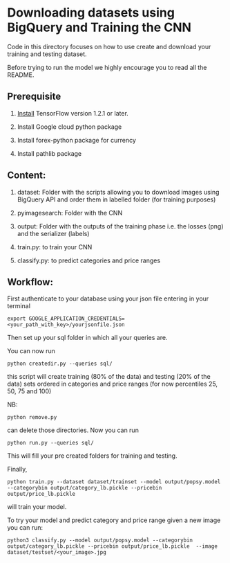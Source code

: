 Downloading datasets using BigQuery and Training the CNN
========================================================

Code in this directory focuses on how to use create and download your training and testing dataset.

Before trying to run the model we highly encourage you to read all the README.

## Prerequisite

1. [Install](https://www.tensorflow.org/install/) TensorFlow version 1.2.1 or
later.

2. Install Google cloud python package 

3. Install forex-python package for currency

3. Install pathlib package


## Content:
1. dataset: Folder with the scripts allowing you to download images using BigQuery API and order them in labelled folder (for training purposes)

2. pyimagesearch: Folder with the CNN

3. output: Folder with the outputs of the training phase i.e. the losses (png) and the serializer (labels)

4. train.py: to train your CNN
5. classify.py: to predict categories and price ranges


## Workflow:

First authenticate to your database using your json file entering in your terminal 
```
export GOOGLE_APPLICATION_CREDENTIALS=<your_path_with_key>/yourjsonfile.json
```
Then set up your sql folder in which all your queries are.

You can now run 
```
python createdir.py --queries sql/
```
this script will create training (80% of the data) and testing (20% of the data) sets ordered in categories and price ranges (for now percentiles 25, 50, 75 and 100)

NB: 
```
python remove.py
```
can delete those directories.
Now you can run 
```
python run.py --queries sql/
```
This will fill your pre created folders for training and testing.


Finally, 
```
python train.py --dataset dataset/trainset --model output/popsy.model --categorybin output/category_lb.pickle --pricebin output/price_lb.pickle
```
will train your model.

To try your model and predict category and price range given a new image you can run:
```
python3 classify.py --model output/popsy.model --categorybin output/category_lb.pickle --pricebin output/price_lb.pickle  --image dataset/testset/<your_image>.jpg
```